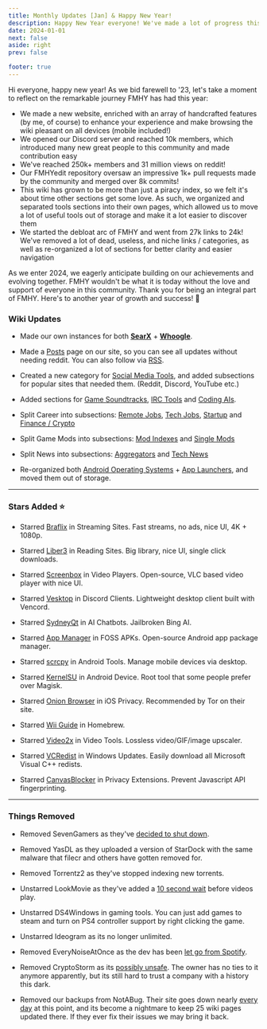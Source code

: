 ```yaml
---
title: Monthly Updates [Jan] & Happy New Year!
description: Happy New Year everyone! We've made a lot of progress this year.
date: 2024-01-01
next: false
aside: right
prev: false

footer: true
---
```


<Post authors="nbats,zinklog,Q,Kai,taskylizard" />

Hi everyone, happy new year! As we bid farewell to '23, let's take a moment to
reflect on the remarkable journey FMHY has had this year:

- We made a new website, enriched with an array of handcrafted features (by me,
  of course) to enhance your experience and make browsing the wiki pleasant on
  all devices (mobile included!)
- We opened our Discord server and reached 10k members, which introduced many
  new great people to this community and made contribution easy
- We've reached 250k+ members and 31 million views on reddit!
- Our FMHYedit repository oversaw an impressive 1k+ pull requests made by the
  community and merged over 8k commits!
- This wiki has grown to be more than just a piracy index, so we felt it's about
  time other sections get some love. As such, we organized and separated tools
  sections into their own pages, which allowed us to move a lot of useful tools
  out of storage and make it a lot easier to discover them
- We started the debloat arc of FMHY and went from 27k links to 24k! We've
  removed a lot of dead, useless, and niche links / categories, as well as
  re-organized a lot of sections for better clarity and easier navigation

As we enter 2024, we eagerly anticipate building on our achievements and
evolving together. FMHY wouldn't be what it is today without the love and
support of everyone in this community. Thank you for being an integral part of
FMHY. Here's to another year of growth and success! 💙

### Wiki Updates

- Made our own instances for both **[SearX](https://searx.fmhy.net/)** +
  **[Whoogle](https://whoogle.fmhy.net/)**.

- Made a [Posts](/posts) page on our site, so you can see all updates without
  needing reddit. You can also follow via [RSS](/feed.rss).

- Created a new category for [Social Media Tools](/social-media-tools), and
  added subsections for popular sites that needed them. (Reddit, Discord,
  YouTube etc.)

- Added sections for [Game Soundtracks](/audiopiracyguide#game-soundtracks),
  [IRC Tools](/downloadpiracyguide#irc-tools) and
  [Coding AIs](/devtools#coding-ais).

- Split Career into subsections: [Remote Jobs](/miscguide#remote-jobs),
  [Tech Jobs](/miscguide#tech-jobs), [Startup](/miscguide#startup) and
  [Finance / Crypto](/miscguide#finance-crypto)

- Split Game Mods into subsections:
  [Mod Indexes](/gamingpiracyguide#mod-indexes) and
  [Single Mods](/gamingpiracyguide#game-mods)

- Split News into subsections: [Aggregators](/miscguide#aggregators) and
  [Tech News](/miscguide#tech-news)

- Re-organized both
  [Android Operating Systems](/android-iosguide#operating-systems) +
  [App Launchers](/android-iosguide#app-launchers), and moved them out of
  storage.

---

### Stars Added ⭐

- Starred [Braflix](/videopiracyguide#streaming-sites) in Streaming Sites. Fast
  streams, no ads, nice UI, 4K + 1080p.

- Starred [Liber3](/readingpiracyguide#ebooks) in Reading Sites. Big library,
  nice UI, single click downloads.

- Starred [Screenbox](/video-tools#video-players) in Video Players. Open-source,
  VLC based video player with nice UI.

- Starred [Vesktop](/social-media-tools#discord-clients) in Discord Clients.
  Lightweight desktop client built with Vencord.

- Starred [SydneyQt](/ai#proprietary-llms) in AI Chatbots. Jailbroken Bing AI.

- Starred [App Manager](/android-iosguide#foss-apks) in FOSS APKs. Open-source
  Android app package manager.

- Starred [scrcpy](/android-iosguide#android-device) in Android Tools. Manage
  mobile devices via desktop.

- Starred [KernelSU](/android-iosguide#android-device) in Android Device. Root
  tool that some people prefer over Magisk.

- Starred [Onion Browser](/android-iosguide#ios-privacy) in iOS Privacy.
  Recommended by Tor on their site.

- Starred [Wii Guide](/gamingpiracyguide#homebrew) in Homebrew.

- Starred [Video2x](/video-tools#video-tools-1) in Video Tools. Lossless
  video/GIF/image upscaler.

- Starred [VCRedist](/system-tools#windows-updates) in Windows Updates. Easily
  download all Microsoft Visual C++ redists.

- Starred [CanvasBlocker](/adblockvpnguide#privacy-extensions) in Privacy
  Extensions. Prevent Javascript API fingerprinting.

---

### Things Removed

- Removed SevenGamers as they've
  [decided to shut down](https://i.imgur.com/C5sgVqI.png).

- Removed YasDL as they uploaded a version of StarDock with the same malware
  that filecr and others have gotten removed for.

- Removed Torrentz2 as they've stopped indexing new torrents.

- Unstarred LookMovie as they've added a
  [10 second wait](https://i.imgur.com/I0D9Hyt.png) before videos play.

- Unstarred DS4Windows in gaming tools. You can just add games to steam and turn
  on PS4 controller support by right clicking the game.

- Unstarred Ideogram as its no longer unlimited.

- Removed EveryNoiseAtOnce as the dev has been
  [let go from Spotify](https://i.imgur.com/AaIrcAc.png).

- Removed CryptoStorm as its [possibly unsafe](https://i.imgur.com/VDlSY1T.png).
  The owner has no ties to it anymore apparently, but its still hard to trust a
  company with a history this dark.

- Removed our backups from NotABug. Their site goes down nearly
  [every day](https://i.imgur.com/Vx8Ou68.png) at this point, and its become a
  nightmare to keep 25 wiki pages updated there. If they ever fix their issues
  we may bring it back.
